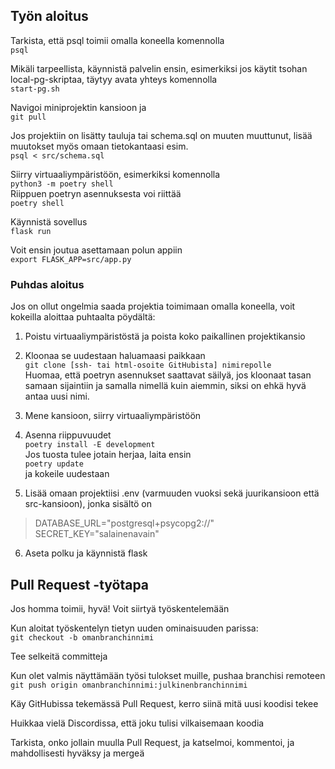 ## Työn aloitus

Tarkista, että psql toimii omalla koneella komennolla  
`psql`

Mikäli tarpeellista, käynnistä palvelin ensin, esimerkiksi jos käytit tsohan local-pg-skriptaa, täytyy avata yhteys komennolla  
`start-pg.sh`

Navigoi miniprojektin kansioon ja  
`git pull`

Jos projektiin on lisätty tauluja tai schema.sql on muuten muuttunut, lisää muutokset myös omaan tietokantaasi esim.  
`psql < src/schema.sql`

Siirry virtuaaliympäristöön, esimerkiksi komennolla  
`python3 -m poetry shell`  
Riippuen poetryn asennuksesta voi riittää  
`poetry shell`

Käynnistä sovellus  
`flask run`

Voit ensin joutua asettamaan polun appiin  
`export FLASK_APP=src/app.py`

### Puhdas aloitus

Jos on ollut ongelmia saada projektia toimimaan omalla koneella, voit kokeilla aloittaa puhtaalta pöydältä:

1. Poistu virtuaaliympäristöstä ja poista koko paikallinen projektikansio

2. Kloonaa se uudestaan haluamaasi paikkaan  
`git clone [ssh- tai html-osoite GitHubista] nimirepolle`  
Huomaa, että poetryn asennukset saattavat säilyä, jos kloonaat tasan samaan sijaintiin ja samalla nimellä kuin aiemmin, siksi on ehkä hyvä antaa uusi nimi.

3. Mene kansioon, siirry virtuaaliympäristöön

4. Asenna riippuvuudet  
`poetry install -E development`  
Jos tuosta tulee jotain herjaa, laita ensin  
`poetry update`  
ja kokeile uudestaan

5. Lisää omaan projektiisi .env (varmuuden vuoksi sekä juurikansioon että src-kansioon), jonka sisältö on  
> DATABASE_URL="postgresql+psycopg2://"
> SECRET_KEY="salainenavain"

6. Aseta polku ja käynnistä flask

## Pull Request -työtapa

Jos homma toimii, hyvä! Voit siirtyä työskentelemään

Kun aloitat työskentelyn tietyn uuden ominaisuuden parissa:  
`git checkout -b omanbranchinnimi`

Tee selkeitä committeja

Kun olet valmis näyttämään työsi tulokset muille, pushaa branchisi remoteen  
`git push origin omanbranchinnimi:julkinenbranchinnimi`

Käy GitHubissa tekemässä Pull Request, kerro siinä mitä uusi koodisi tekee

Huikkaa vielä Discordissa, että joku tulisi vilkaisemaan koodia

Tarkista, onko jollain muulla Pull Request, ja katselmoi, kommentoi, ja mahdollisesti hyväksy ja mergeä
